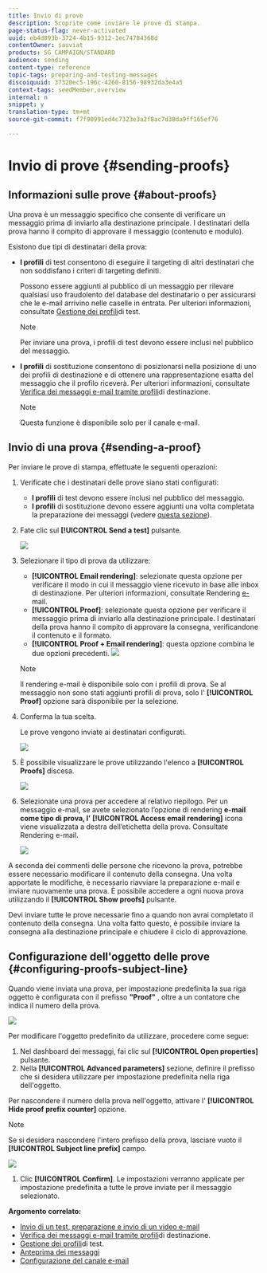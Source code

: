 ```yaml
---
title: Invio di prove
description: Scoprite come inviare le prove di stampa.
page-status-flag: never-activated
uuid: eb4d893b-3724-4b15-9312-1ec74784368d
contentOwner: sauviat
products: SG_CAMPAIGN/STANDARD
audience: sending
content-type: reference
topic-tags: preparing-and-testing-messages
discoiquuid: 37320ec5-196c-4260-8156-98932da3e4a5
context-tags: seedMember,overview
internal: n
snippet: y
translation-type: tm+mt
source-git-commit: f7f90991ed4c7323e3a2f8ac7d38da9ff165ef76

---
```



# Invio di prove {#sending-proofs}

## Informazioni sulle prove {#about-proofs}

Una prova è un messaggio specifico che consente di verificare un messaggio prima di inviarlo alla destinazione principale. I destinatari della prova hanno il compito di approvare il messaggio (contenuto e modulo).

Esistono due tipi di destinatari della prova:

* **I profili** di test consentono di eseguire il targeting di altri destinatari che non soddisfano i criteri di targeting definiti.

   Possono essere aggiunti al pubblico di un messaggio per rilevare qualsiasi uso fraudolento del database del destinatario o per assicurarsi che le e-mail arrivino nelle caselle in entrata. Per ulteriori informazioni, consultate [Gestione dei profili](../../audiences/using/managing-test-profiles.md)di test.

   >[!NOTE]
   >
   >Per inviare una prova, i profili di test devono essere inclusi nel pubblico del messaggio.

* **I profili** di sostituzione consentono di posizionarsi nella posizione di uno dei profili di destinazione e di ottenere una rappresentazione esatta del messaggio che il profilo riceverà. Per ulteriori informazioni, consultate [Verifica dei messaggi e-mail tramite profili](../../sending/using/testing-messages-using-target.md)di destinazione.

   >[!NOTE]
   >
   >Questa funzione è disponibile solo per il canale e-mail.

## Invio di una prova {#sending-a-proof}

Per inviare le prove di stampa, effettuate le seguenti operazioni:

1. Verificate che i destinatari delle prove siano stati configurati:
   * **I profili** di test devono essere inclusi nel pubblico del messaggio.
   * **I profili** di sostituzione devono essere aggiunti una volta completata la preparazione dei messaggi (vedere [questa sezione](../../sending/using/testing-messages-using-target.md)).

1. Fate clic sul **[!UICONTROL Send a test]** pulsante.

   ![](assets/bat_select.png)

1. Selezionare il tipo di prova da utilizzare:

   * **[!UICONTROL Email rendering]**: selezionate questa opzione per verificare il modo in cui il messaggio viene ricevuto in base alle inbox di destinazione. Per ulteriori informazioni, consultate Rendering [e-](../../sending/using/email-rendering.md)mail.
   * **[!UICONTROL Proof]**: selezionate questa opzione per verificare il messaggio prima di inviarlo alla destinazione principale. I destinatari della prova hanno il compito di approvare la consegna, verificandone il contenuto e il formato.
   * **[!UICONTROL Proof + Email rendering]**: questa opzione combina le due opzioni precedenti.
   ![](assets/bat_select1.png)

   >[!NOTE]
   >
   >Il rendering e-mail è disponibile solo con i profili di prova. Se al messaggio non sono stati aggiunti profili di prova, solo l&#39; **[!UICONTROL Proof]** opzione sarà disponibile per la selezione.

1. Conferma la tua scelta.

   Le prove vengono inviate ai destinatari configurati.

   ![](assets/bat_select2.png)

1. È possibile visualizzare le prove utilizzando l&#39;elenco a **[!UICONTROL Proofs]** discesa.

   ![](assets/bat_view.png)

1. Selezionate una prova per accedere al relativo riepilogo. Per un messaggio e-mail, se avete selezionato l’opzione di rendering **e-mail come tipo di prova, l’** **[!UICONTROL Access email rendering]** icona viene visualizzata a destra dell’etichetta della prova. Consultate Rendering [](../../sending/using/email-rendering.md)e-mail.

   ![](assets/bat_view2.png)

A seconda dei commenti delle persone che ricevono la prova, potrebbe essere necessario modificare il contenuto della consegna. Una volta apportate le modifiche, è necessario riavviare la preparazione e-mail e inviare nuovamente una prova. È possibile accedere a ogni nuova prova utilizzando il **[!UICONTROL Show proofs]** pulsante.

Devi inviare tutte le prove necessarie fino a quando non avrai completato il contenuto della consegna. Una volta fatto questo, è possibile inviare la consegna alla destinazione principale e chiudere il ciclo di approvazione.

## Configurazione dell&#39;oggetto delle prove {#configuring-proofs-subject-line}

Quando viene inviata una prova, per impostazione predefinita la sua riga oggetto è configurata con il prefisso **&quot;Proof&quot;** , oltre a un contatore che indica il numero della prova.

![](assets/proof-prefix.png)

Per modificare l&#39;oggetto predefinito da utilizzare, procedere come segue:

1. Nel dashboard dei messaggi, fai clic sul **[!UICONTROL Open properties]** pulsante.
1. Nella **[!UICONTROL Advanced parameters]** sezione, definire il prefisso che si desidera utilizzare per impostazione predefinita nella riga dell&#39;oggetto.

Per nascondere il numero della prova nell&#39;oggetto, attivare l&#39; **[!UICONTROL Hide proof prefix counter]** opzione.

>[!NOTE]
>
>Se si desidera nascondere l&#39;intero prefisso della prova, lasciare vuoto il **[!UICONTROL Subject line prefix]** campo.

![](assets/proof-prefix-configuration.png)

1. Clic **[!UICONTROL Confirm]**. Le impostazioni verranno applicate per impostazione predefinita a tutte le prove inviate per il messaggio selezionato.

**Argomento correlato:**

* [Invio di un test, preparazione e invio di un video e-mail](https://docs.adobe.com/content/help/en/campaign-learn/campaign-standard-tutorials/getting-started/sending-test-preparing-sending-email.html)
* [Verifica dei messaggi e-mail tramite profili](../../sending/using/testing-messages-using-target.md)di destinazione.
* [Gestione dei profili](../../audiences/using/managing-test-profiles.md)di test.
* [Anteprima dei messaggi](../../sending/using/previewing-messages.md)
* [Configurazione del canale e-mail](../../administration/using/configuring-email-channel.md)
